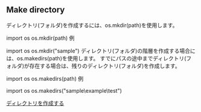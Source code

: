## Make directory

ディレクトリ(フォルダ)を作成するには、os.mkdir(path)を使用します。

import os
os.mkdir(path)
例

import os
os.mkdir("sample")
ディレクトリ(フォルダ)の階層を作成する場合には、os.makedirs(path)を使用します。
すでにパスの途中までディレクトリ(フォルダ)が存在する場合は、残りのディレクトリ(フォルダ)を作成します。

import os
os.makedirs(path)
例

import os
os.makedirs("sample\\example\\test")

[ディレクトリを作成する](http://www.gesource.jp/programming/python/code/0009.html)
